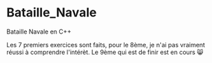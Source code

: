 # Bataille_Navale
Bataille Navale en C++

Les 7 premiers exercices sont faits, pour le 8ème, je n'ai pas vraiment réussi à comprendre l'intérèt.
Le 9ème qui est de finir est en cours 😸
